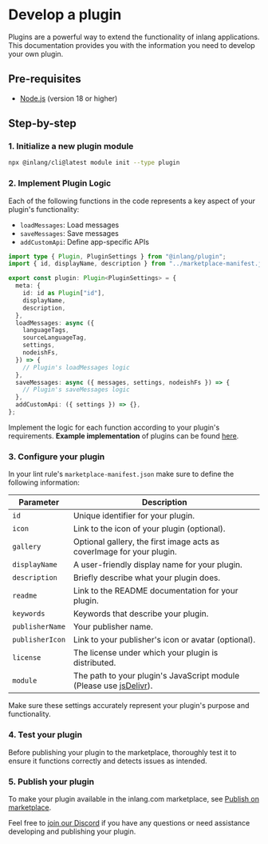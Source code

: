 # Develop a plugin

Plugins are a powerful way to extend the functionality of inlang applications. This documentation provides you with the information you need to develop your own plugin.

## Pre-requisites

- [Node.js](https://nodejs.org/en/) (version 18 or higher)

## Step-by-step

### 1. Initialize a new plugin module

```bash
npx @inlang/cli@latest module init --type plugin
```

### 2. Implement Plugin Logic

Each of the following functions in the code represents a key aspect of your plugin's functionality:

- `loadMessages`: Load messages
- `saveMessages`: Save messages
- `addCustomApi`: Define app-specific APIs

```typescript
import type { Plugin, PluginSettings } from "@inlang/plugin";
import { id, displayName, description } from "../marketplace-manifest.json";

export const plugin: Plugin<PluginSettings> = {
  meta: {
    id: id as Plugin["id"],
    displayName,
    description,
  },
  loadMessages: async ({
    languageTags,
    sourceLanguageTag,
    settings,
    nodeishFs,
  }) => {
    // Plugin's loadMessages logic
  },
  saveMessages: async ({ messages, settings, nodeishFs }) => {
    // Plugin's saveMessages logic
  },
  addCustomApi: ({ settings }) => {},
};
```

Implement the logic for each function according to your plugin's requirements.
**Example implementation** of plugins can be found [here](https://github.com/opral/monorepo/tree/main/inlang/packages/plugins).

### 3. Configure your plugin

In your lint rule's `marketplace-manifest.json` make sure to define the following information:

| Parameter       | Description                                                                                     |
| --------------- | ----------------------------------------------------------------------------------------------- |
| `id`            | Unique identifier for your plugin.                                                              |
| `icon`          | Link to the icon of your plugin (optional).                                                     |
| `gallery`       | Optional gallery, the first image acts as coverImage for your plugin.                           |
| `displayName`   | A user-friendly display name for your plugin.                                                   |
| `description`   | Briefly describe what your plugin does.                                                         |
| `readme`        | Link to the README documentation for your plugin.                                               |
| `keywords`      | Keywords that describe your plugin.                                                             |
| `publisherName` | Your publisher name.                                                                            |
| `publisherIcon` | Link to your publisher's icon or avatar (optional).                                             |
| `license`       | The license under which your plugin is distributed.                                             |
| `module`        | The path to your plugin's JavaScript module (Please use [jsDelivr](https://www.jsdelivr.com/)). |

Make sure these settings accurately represent your plugin's purpose and functionality.

### 4. Test your plugin

Before publishing your plugin to the marketplace, thoroughly test it to ensure it functions correctly and detects issues as intended.

### 5. Publish your plugin

To make your plugin available in the inlang.com marketplace, see [Publish on marketplace](/documentation/publish-to-marketplace).

Feel free to [join our Discord](https://discord.gg/CNPfhWpcAa) if you have any questions or need assistance developing and publishing your plugin.
